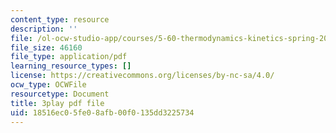 ```yaml
---
content_type: resource
description: ''
file: /ol-ocw-studio-app/courses/5-60-thermodynamics-kinetics-spring-2008/18516ec05fe08afb00f0135dd3225734_QrzHB9_kHPE.pdf
file_size: 46160
file_type: application/pdf
learning_resource_types: []
license: https://creativecommons.org/licenses/by-nc-sa/4.0/
ocw_type: OCWFile
resourcetype: Document
title: 3play pdf file
uid: 18516ec0-5fe0-8afb-00f0-135dd3225734
---
```

